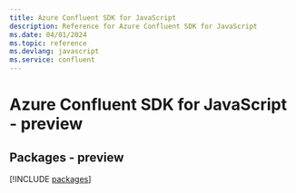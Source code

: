 ```yaml
---
title: Azure Confluent SDK for JavaScript
description: Reference for Azure Confluent SDK for JavaScript
ms.date: 04/01/2024
ms.topic: reference
ms.devlang: javascript
ms.service: confluent
---
```

# Azure Confluent SDK for JavaScript - preview
## Packages - preview
[!INCLUDE [packages](confluent-index.md)]